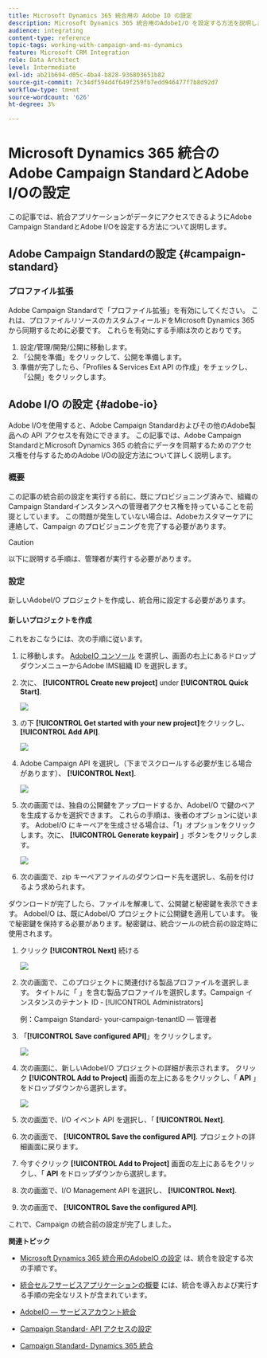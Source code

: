 ```yaml
---
title: Microsoft Dynamics 365 統合用の Adobe IO の設定
description: Microsoft Dynamics 365 統合用のAdobeI/O を設定する方法を説明します。
audience: integrating
content-type: reference
topic-tags: working-with-campaign-and-ms-dynamics
feature: Microsoft CRM Integration
role: Data Architect
level: Intermediate
exl-id: ab21b694-d05c-4ba4-b828-936803651b82
source-git-commit: 7c34df594d4f649f259fb7edd946477f7b8d92d7
workflow-type: tm+mt
source-wordcount: '626'
ht-degree: 3%

---
```


# Microsoft Dynamics 365 統合のAdobe Campaign StandardとAdobe I/Oの設定

この記事では、統合アプリケーションがデータにアクセスできるようにAdobe Campaign StandardとAdobe I/Oを設定する方法について説明します。

## Adobe Campaign Standardの設定 {#campaign-standard}

### プロファイル拡張

Adobe Campaign Standardで「プロファイル拡張」を有効にしてください。   これは、プロファイルリソースのカスタムフィールドをMicrosoft Dynamics 365 から同期するために必要です。   これらを有効にする手順は次のとおりです。

1. 設定/管理/開発/公開に移動します。
1. 「公開を準備」をクリックして、公開を準備します。
1. 準備が完了したら、「Profiles &amp; Services Ext API の作成」をチェックし、「公開」をクリックします。

## Adobe I/O の設定 {#adobe-io}

Adobe I/Oを使用すると、Adobe Campaign Standardおよびその他のAdobe製品への API アクセスを有効にできます。   この記事では、Adobe Campaign StandardとMicrosoft Dynamics 365 の統合にデータを同期するためのアクセス権を付与するためのAdobe I/Oの設定方法について詳しく説明します。

### 概要

この記事の統合前の設定を実行する前に、既にプロビジョニング済みで、組織のCampaign Standardインスタンスへの管理者アクセス権を持っていることを前提としています。  この問題が発生していない場合は、Adobeカスタマーケアに連絡して、Campaign のプロビジョニングを完了する必要があります。

>[!CAUTION]
>
>以下に説明する手順は、管理者が実行する必要があります。

### 設定

新しいAdobeI/O プロジェクトを作成し、統合用に設定する必要があります。

#### 新しいプロジェクトを作成

これをおこなうには、次の手順に従います。

1. に移動します。 [AdobeIO コンソール](https://console.adobe.io/home#) を選択し、画面の右上にあるドロップダウンメニューからAdobe IMS組織 ID を選択します。

1. 次に、 **[!UICONTROL Create new project]** under **[!UICONTROL Quick Start]**.

   ![](assets/adobeIO1.png)

1. の下 **[!UICONTROL Get started with your new project]**&#x200B;をクリックし、 **[!UICONTROL Add API]**.

   ![](assets/adobeIO2.png)

1. Adobe Campaign API を選択し（下までスクロールする必要が生じる場合があります）、 **[!UICONTROL Next]**.

   ![](assets/adobeIO3.png)

1. 次の画面では、独自の公開鍵をアップロードするか、AdobeI/O で鍵のペアを生成するかを選択できます。 これらの手順は、後者のオプションに従います。 AdobeI/O にキーペアを生成させる場合は、「1」オプションをクリックします。次に、 **[!UICONTROL Generate keypair]** 」ボタンをクリックします。

   ![](assets/adobeIO4.png)

1. 次の画面で、zip キーペアファイルのダウンロード先を選択し、名前を付けるよう求められます。

ダウンロードが完了したら、ファイルを解凍して、公開鍵と秘密鍵を表示できます。 AdobeI/O は、既にAdobeI/O プロジェクトに公開鍵を適用しています。 後で秘密鍵を保持する必要があります。秘密鍵は、統合ツールの統合前の設定時に使用されます。

1. クリック **[!UICONTROL Next]** 続ける

   ![](assets/adobeIO5.png)

1. 次の画面で、このプロジェクトに関連付ける製品プロファイルを選択します。 タイトルに「 」を含む製品プロファイルを選択します。Campaign インスタンスのテナント ID - [!UICONTROL Administrators]

   例：Campaign Standard- your-campaign-tenantID — 管理者

1. 「**[!UICONTROL Save configured API]**」をクリックします。

   ![](assets/adobeIO6.png)

1. 次の画面に、新しいAdobeI/O プロジェクトの詳細が表示されます。 クリック **[!UICONTROL Add to Project]** 画面の左上にあるをクリックし、「 **API** 」をドロップダウンから選択します。

   ![](assets/adobeIO7.png)

1. 次の画面で、I/O イベント API を選択し、「 **[!UICONTROL Next]**.

1. 次の画面で、 **[!UICONTROL Save the configured API]**.  プロジェクトの詳細画面に戻ります。

1. 今すぐクリック **[!UICONTROL Add to Project]** 画面の左上にあるをクリックし、「 **API** をドロップダウンから選択します。

1. 次の画面で、I/O Management API を選択し、 **[!UICONTROL Next]**.

1. 次の画面で、 **[!UICONTROL Save the configured API]**.

これで、Campaign の統合前の設定が完了しました。

**関連トピック**

* [Microsoft Dynamics 365 統合用のAdobeIO の設定](../../integrating/using/d365-acs-configure-adobe-io.md) は、統合を設定する次の手順です。
* [統合セルフサービスアプリケーションの概要](../../integrating/using/d365-acs-self-service-app-quick-start-guide.md) には、統合を導入および実行する手順の完全なリストが含まれています。


* [AdobeIO — サービスアカウント統合](https://www.adobe.io/authentication/auth-methods.html#!AdobeDocs/adobeio-auth/master/AuthenticationOverview/ServiceAccountIntegration.md)
* [Campaign Standard- API アクセスの設定](../../api/using/setting-up-api-access.md)
* [Campaign Standard- Dynamics 365 統合](../../integrating/using/d365-acs-configure-d365.md)
